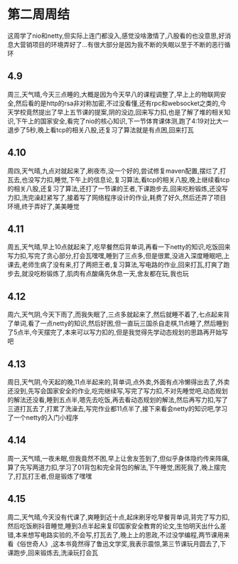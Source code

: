 # 第二周周结
  这周学了nio和netty,但实际上连门都没入,感觉没啥激情了,八股看的也没意思,好消息大营销项目的环境弄好了...有很大部分是因为我不断的失眠以至于不断的恶行循环
## 4.9
  周三,天气晴,今天三点睡的,大概是因为今天早八的课程调整了,早上上的物联网安全,然后看的是http的rsa非对称加密,不过没看懂,还有rpc和websocket之类的,今天学校竟然提出了早上五节课的提案,阴的没边,回来写力扣,也是了解了堆的相关知识,下午上的国家安全,看完了nio的核心知识,下一节体育课体测,跑了4:19对比大一退步了5秒,晚上看tcp的相关八股,还复习了算法就是有点困,回来打瓦

## 4.10
  周四,天气晴,九点对就起来了,刷夜市,没一个好的,尝试修复maven配置,摆烂了,打瓦去,也没写力扣,睡觉,下午上的信息论,复习算法,看tcp的相关八股,晚上继续看tcp的相关八股,还复习了算法,还打了一节课的王者,下课跑步去,回来吃粉锻炼,还没写力扣,洗完澡赶紧写了,接着写了网络程序设计的作业,耗费了好久,然后还弄了项目环境,终于弄好了,美美睡觉

## 4.11
  周五,天气晴,早上10点就起来了,吃早餐然后背单词,再看一下netty的知识,吃饭回来写力扣,写完了贪心部分,打会瓦嘿嘿,睡到了三点多,但是很累,没进入深度睡眠吧,上课去,老师生病了没有来,打了两把王者,复习算法,写电路的作业,回来打瓦,打爽了跑步去,就没吃粉锻炼了,肌肉有点酸痛先休息一天,舍友都在玩,我也玩

## 4.12
  周六,天气阴,今天下雨了,而我失眠了,三点多就起来了,然后就睡不着了,七点起来背了单词,看了一点netty的知识,然后好困,但一直玩三国杀自走棋,11点睡了,然后睡到了5点半,今天摆完了,本来可以写力扣的,但是我觉得先学动态规划的思路再开始写吧
## 4.13
  周日,天气阴,今天起的晚,11点半起来的,背单词,点外卖,外面有点冷懒得出去了,外卖还没到,先写会国家安全的作业,吃完继续写,写完了写力扣,不对先睡觉吧,动态规划的解法还没看,睡到五点半,嗯先去吃饭,再去看动态规划的解法,然后再写力扣,写了三道打瓦去了,打累了洗澡去,写完作业都11点半了,接下来看会netty的知识吧,学习了一个netty的入门小程序
## 4.14
  周一,天气晴,一夜未眠,但我竟然不困,早上让舍友签到了,但似乎身体隐约传来阵痛,算了先写两道力扣,学习了01背包和完全背包的解法,下午睡觉,困死我了,晚上摆完了,打瓦打王者,但是锻炼了嘿嘿
## 4.15
  周二,天气晴,今天没有代课了,爽睡到近十点,起床刷牙吃早餐背单词,背完了写力扣,然后吃饭刷抖音睡觉,睡到3点半起来复印国家安全教育的论文,生怕明天出什么差错,本来想写电路实验的,不会写,打瓦去了,晚上上的思政,不过没学编程,两节课用来看《俗世奇人》,这本书竟然得了鲁迅文学奖,我表示震惊,第三节课玩月圆去了,下课跑步,回来锻炼去,洗澡玩打会瓦